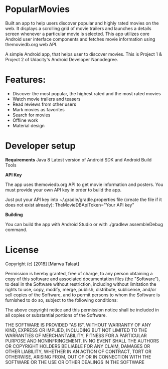 # PopularMovies
Built an app to help users discover popular and highly rated movies on the web. It displays a scrolling grid of movie trailers and launches a details screen whenever a particular movie is selected. This app utilizes core Android user interface components and fetches movie information using themoviedb.org web API.

A simple Android app, that helps user to discover movies. This is Project 1 & Project 2 of Udacity's Android Developer Nanodegree.

# Features:
- Discover the most popular, the highest rated and the most rated movies
- Watch movie trailers and teasers
- Read reviews from other users
- Mark movies as favorites
- Search for movies
- Offline work
- Material design

# Developer setup
**Requirements**
Java 8
Latest version of Android SDK and Android Build Tools

**API Key**

The app uses themoviedb.org API to get movie information and posters. You must provide your own API key in order to build the app.

Just put your API key into ~/.gradle/gradle.properties file (create the file if it does not exist already):
TheMovieDBApiToken="Your API key"

**Building**

You can build the app with Android Studio or with ./gradlew assembleDebug command.

# License
Copyright (c) [2018] [Marwa Talaat]

Permission is hereby granted, free of charge, to any person obtaining a copy of this software and associated documentation files (the "Software"), to deal in the Software without restriction, including without limitation the rights to use, copy, modify, merge, publish, distribute, sublicense, and/or sell copies of the Software, and to permit persons to whom the Software is furnished to do so, subject to the following conditions:

The above copyright notice and this permission notice shall be included in all copies or substantial portions of the Software.

THE SOFTWARE IS PROVIDED "AS IS", WITHOUT WARRANTY OF ANY KIND, EXPRESS OR IMPLIED, INCLUDING BUT NOT LIMITED TO THE WARRANTIES OF MERCHANTABILITY, FITNESS FOR A PARTICULAR PURPOSE AND NONINFRINGEMENT. IN NO EVENT SHALL THE AUTHORS OR COPYRIGHT HOLDERS BE LIABLE FOR ANY CLAIM, DAMAGES OR OTHER LIABILITY, WHETHER IN AN ACTION OF CONTRACT, TORT OR OTHERWISE, ARISING FROM, OUT OF OR IN CONNECTION WITH THE SOFTWARE OR THE USE OR OTHER DEALINGS IN THE SOFTWARE
